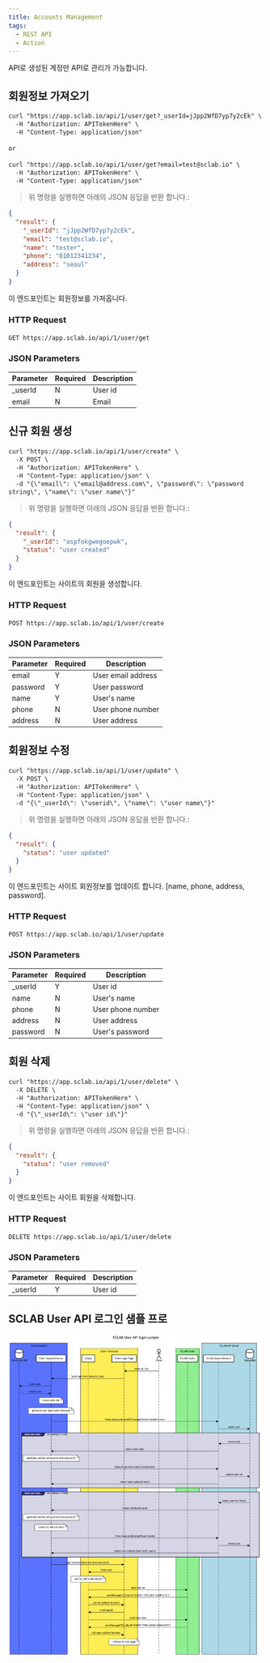 ```yaml
---
title: Accounts Management
tags:
  - REST API
  - Action
---
```


API로 생성된 계정만 API로 관리가 가능합니다.

## 회원정보 가져오기

```shell
curl "https://app.sclab.io/api/1/user/get?_userId=jJpp2WfD7yp7y2cEk" \
  -H "Authorization: APITokenHere" \
  -H "Content-Type: application/json"

or
  
curl "https://app.sclab.io/api/1/user/get?email=test@sclab.io" \
  -H "Authorization: APITokenHere" \
  -H "Content-Type: application/json"
```

> 위 명령을 실행하면 아래의 JSON 응답을 반환 합니다.:

```json
{
  "result": {
    "_userId": "jJpp2WfD7yp7y2cEk",
    "email": "test@sclab.io",
    "name": "tester",
    "phone": "01012341234",
    "address": "seoul"
  }
}
```

이 엔드포인트는 회원정보를 가져옵니다.

### HTTP Request

`GET https://app.sclab.io/api/1/user/get`

### JSON Parameters

Parameter | Required | Description
-- | -- | -- |
_userId | N | User id
email | N | Email

## 신규 회원 생성

```shell
curl "https://app.sclab.io/api/1/user/create" \
  -X POST \
  -H "Authorization: APITokenHere" \
  -H "Content-Type: application/json" \
  -d "{\"email\": \"email@address.com\", \"password\": \"password string\", \"name\": \"user name\"}"
```

> 위 명령을 실행하면 아래의 JSON 응답을 반환 합니다.:

```json
{
  "result": {
    "_userId": "aspfokgwegoepwk",
    "status": "user created"
  }
}
```

이 엔드포인트는 사이트의 회원을 생성합니다.

### HTTP Request

`POST https://app.sclab.io/api/1/user/create`

### JSON Parameters

Parameter | Required | Description 
-- | -- | -- | 
email | Y | User email address
password | Y | User password
name | Y | User's name
phone | N | User phone number
address | N | User address

## 회원정보 수정

```shell
curl "https://app.sclab.io/api/1/user/update" \
  -X POST \
  -H "Authorization: APITokenHere" \
  -H "Content-Type: application/json" \
  -d "{\"_userId\": \"userid\", \"name\": \"user name\"}"
```

> 위 명령을 실행하면 아래의 JSON 응답을 반환 합니다.:

```json
{
  "result": {
    "status": "user updated"
  }
}
```

이 엔드포인트는 사이트 회원정보를 업데이트 합니다. [name, phone, address, password].

### HTTP Request

`POST https://app.sclab.io/api/1/user/update`

### JSON Parameters

Parameter | Required | Description
-- | -- | -- |
_userId | Y | User id
name | N | User's name
phone | N | User phone number
address | N | User address
password | N | User's password


## 회원 삭제

```shell
curl "https://app.sclab.io/api/1/user/delete" \
  -X DELETE \
  -H "Authorization: APITokenHere" \
  -H "Content-Type: application/json" \
  -d "{\"_userId\": \"user id\"}"
```

> 위 명령을 실행하면 아래의 JSON 응답을 반환 합니다.:

```json
{
  "result": {
    "status": "user removed"
  }
}
```

이 엔드포인트는 사이트 회원을 삭제합니다.

### HTTP Request

`DELETE https://app.sclab.io/api/1/user/delete`

### JSON Parameters

Parameter | Required | Description
-- | -- | -- |
_userId | Y | User id

## SCLAB User API 로그인 샘플 프로
![SCLAB User API login sample flow](./user_api_login_sample.png)